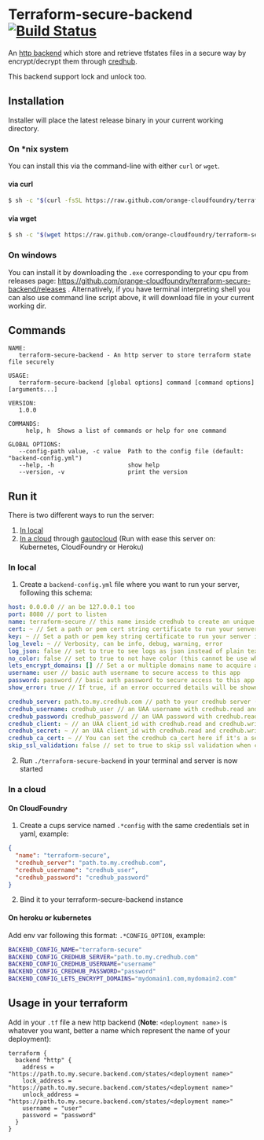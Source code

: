 # Terraform-secure-backend [![Build Status](https://travis-ci.org/orange-cloudfoundry/terraform-secure-backend.svg?branch=master)](https://travis-ci.org/orange-cloudfoundry/terraform-secure-backend)

An [http backend](https://www.terraform.io/docs/backends/types/http.html) which store and retrieve tfstates files in a secure way by encrypt/decrypt them through [credhub](https://github.com/cloudfoundry-incubator/credhub).

This backend support lock and unlock too.

## Installation

Installer will place the latest release binary in your current working directory.

### On *nix system

You can install this via the command-line with either `curl` or `wget`.

#### via curl

```bash
$ sh -c "$(curl -fsSL https://raw.github.com/orange-cloudfoundry/terraform-secure-backend/master/bin/install.sh)"
```

#### via wget

```bash
$ sh -c "$(wget https://raw.github.com/orange-cloudfoundry/terraform-secure-backend/master/bin/install.sh -O -)"
```

### On windows

You can install it by downloading the `.exe` corresponding to your cpu from releases page: https://github.com/orange-cloudfoundry/terraform-secure-backend/releases .
Alternatively, if you have terminal interpreting shell you can also use command line script above, it will download file in your current working dir.

## Commands

```
NAME:
   terraform-secure-backend - An http server to store terraform state file securely

USAGE:
   terraform-secure-backend [global options] command [command options] [arguments...]

VERSION:
   1.0.0

COMMANDS:
     help, h  Shows a list of commands or help for one command

GLOBAL OPTIONS:
   --config-path value, -c value  Path to the config file (default: "backend-config.yml")
   --help, -h                     show help
   --version, -v                  print the version
```

## Run it

There is two different ways to run the server:
1. [In local](#in-local)
2. [In a cloud](#in-a-cloud) through [gautocloud](https://github.com/cloudfoundry-community/gautocloud) (Run with ease this server on: Kubernetes, CloudFoundry or Heroku)

### In local

1. Create a `backend-config.yml` file where you want to run your server, following this schema:

```yml
host: 0.0.0.0 // an be 127.0.0.1 too
port: 8080 // port to listen
name: terraform-secure // this name inside credhub to create an unique path for your tfstate
cert: ~ // Set a path or pem cert string certificate to run your senver in tls (ignored if lets_encrypt_domains is set)
key: ~ // Set a path or pem key string certificate to run your senver in tls (ignored if lets_encrypt_domains is set)
log_level: ~ // Verbosity, can be info, debug, warning, error
log_json: false // set to true to see logs as json instead of plain text (useful for logsearch)
no_color: false // set to true to not have color (this cannot be use when log_json is to true)
lets_encrypt_domains: [] // Set a or multiple domains name to acquire a certificate from let's encrypt
username: user // basic auth username to secure access to this app
password: password // basic auth password to secure access to this app
show_error: true // If true, if an error occurred details will be shown in the web page as json 

credhub_server: path.to.my.credhub.com // path to your credhub server (note https is enforced)
credhub_username: credhub_user // an UAA username with credhub.read and credhub.write scopes (this can be empty if credhub_client and credhub_secret are set)
credhub_password: credhub_password // an UAA password with credhub.read and credhub.write scopes  (this can be empty if credhub_client and credhub_secret are set)
credhub_client: ~ // an UAA client_id with credhub.read and credhub.write scopes (this can be empty if credhub_username and credhub_password are set)
credhub_secret: ~ // an UAA client_id with credhub.read and credhub.write scopes (this can be empty if credhub_username and credhub_password are set)
credhub_ca_cert: ~ // You can set the credhub ca_cert here if it's a self signed certificate
skip_ssl_validation: false // set to true to skip ssl validation when connecting to your credhub (prefer use credhub_ca_cert for security reasons)
```

2. Run `./terraform-secure-backend` in your terminal and server is now started

### In a cloud
  
#### On CloudFoundry

1. Create a cups service named `.*config` with the same credentials set in yaml, example:
```json
{
  "name": "terraform-secure",
  "credhub_server": "path.to.my.credhub.com",
  "credhub_username": "credhub_user",
  "credhub_password": "credhub_password"
}
```
2. Bind it to your terraform-secure-backend instance

#### On heroku or kubernetes

Add env var following this format: `.*CONFIG_OPTION`, example:

```bash
BACKEND_CONFIG_NAME="terraform-secure"
BACKEND_CONFIG_CREDHUB_SERVER="path.to.my.credhub.com"
BACKEND_CONFIG_CREDHUB_USERNAME="username"
BACKEND_CONFIG_CREDHUB_PASSWORD="password"
BACKEND_CONFIG_LETS_ENCRYPT_DOMAINS="mydomain1.com,mydomain2.com"
```

## Usage in your terraform

Add in your `.tf` file a new http backend (**Note**: `<deployment name>` is whatever you want, better a name which represent the name of your deployment):

```hcl
terraform {
  backend "http" {
    address = "https://path.to.my.secure.backend.com/states/<deployment name>"
    lock_address = "https://path.to.my.secure.backend.com/states/<deployment name>"
    unlock_address = "https://path.to.my.secure.backend.com/states/<deployment name>"
    username = "user"
    password = "password"
  }
}
```